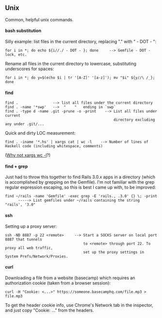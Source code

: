 Unix
----

Common, helpful unix commands.

#### bash substitution

Silly example: list files in the current directory, replacing "." with " - DOT - ":

    for i in *; do echo ${i//./ - DOT - }; done     --> Gemfile - DOT - lock, etc.
    
Rename all files in the current directory to lowercase, substituting underscores for spaces:
    
    for i in *; do y=$(echo $i | tr '[A-Z]' '[a-z]'); mv "$i" ${y//\ /_}; done

#### find

    find .                --> list all files under the current directory
    find . -name '*swp'   -->  "    "   ending in `swp`
    find . -type d -name .git -prune -o -print    --> List all files under current
                                                      directory excluding any under .git/...

Quick and dirty LOC measurement:

    find . -iname '*.hs' | xargs cat | wc -l    --> Number of lines of Haskell code (including whitespace, comments)

([Why not xargs wc -l][hn]?)

[hn]:http://news.ycombinator.com/item?id=4317007

#### find + grep

Just had to throw this together to find Rails 3.0.x apps in a directory
(which is accomplished by grepping on the Gemfile). I'm not familiar with
the grep regular expression escaping, so this is best I came up with, to
be improved:

    find ~/rails -name 'Gemfile' -exec grep -E 'rails., .3.0' {} \; -print
          -----> List gemfiles under ~/rails containing the string "rails', '3.0"

#### ssh

Setting up a proxy server:

    ssh -ND 8887 -p 22 <remote>     --> Start a SOCKS server on local port 8887 that tunnels
                                        to <remote> through port 22. To proxy all web traffic,
                                        set up the proxy settings in System Prefs/Network/Proxies.

#### curl

Downloading a file from a website (basecamp) which requires an authorization
cookie (taken from a browser session):

    curl -H "Cookie: <...>" https://someone.basecamphq.com/file.mp3 > file.mp3

To get the header cookie info, use Chrome's Network tab in the inspector, and just
copy "Cookie: ..." from the headers.
